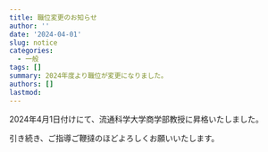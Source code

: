 ```yaml
---
title: 職位変更のお知らせ
author: ''
date: '2024-04-01'
slug: notice
categories:
  - 一般
tags: []
summary: 2024年度より職位が変更になりました。
authors: []
lastmod: 
---
```


2024年4月1日付けにて、流通科学大学商学部教授に昇格いたしました。

引き続き、ご指導ご鞭撻のほどよろしくお願いいたします。